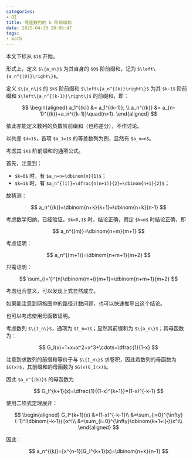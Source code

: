 ```yaml
---
categories:
- OI
title: 等差数列的 k 阶前缀和
date: 2025-04-30 20:06:47
tags:
- math
---
```


本文下标从 `$1$` 开始。

形式上，定义 `$\{a_n\}$` 为其自身的 `$0$` 阶前缀和，记为 `$\left\{a_n^{(0)}\right\}$`。

定义 `$\{a_n\}$` 的 `$k$` 阶前缀和 `$\left\{a_n^{(k)}\right\}$` 为其 `$k-1$` 阶前缀和 `$\left\{a_n^{(k-1)}\right\}$` 的前缀和，即：

$$
\begin{aligned}
a_1^{(k)} &= a_1^{(k-1)}; \\
a_n^{(k)} &= a_{n-1}^{(k)}+a_n^{(k-1)}\quad(n>1).
\end{aligned}
$$

依此亦能定义数列的负数阶前缀和（也称差分），不作讨论。

以共差 `$d=1$`，首项 `$a_1=1$` 的等差数列为例，显然有 `$a_n=n$`。

考虑其 `$k$` 阶前缀和的通项公式。

首先，注意到：

+ `$k=0$` 时，有 `$a_n=n=\dbinom{n}{1}$`；
+ `$k=1$` 时，有 `$a_n^{(1)}=\dfrac{n(n+1)}{2}=\dbinom{n+1}{2}$`；

故猜测：

$$
a_n^{(k)}=\dbinom{n+k}{k+1}=\dbinom{n+k}{n-1}
$$

考虑数学归纳，已经验证，`$k=0,1$` 时，结论正确，假定 `$k=m$` 时结论正确，即

$$
a_n^{(m)}=\dbinom{n+m}{m+1}
$$

考虑证明：

$$
a_n^{(m+1)}=\dbinom{n+m+1}{m+2}
$$

只需证明：

$$
\sum_{i=1}^{n}\dbinom{m+i}{m+1}=\dbinom{n+m+1}{m+2}
$$

考虑组合意义，可以发现上式显然成立。

如果能注意到网格图中的路径计数问题，也可以快速推导出这个结论。

也可以考虑使用母函数证明。

考虑数列 `$\{I_n\}$`，通项为 `$I_n=1$`；显然其前缀和为 `$\{a_n\}$`；其母函数为：

$$
G_I(x)=1+x+x^2+x^3+\cdots=\dfrac{1}{1-x}
$$

注意到求数列的前缀和等价于与 `$\{I_n\}$` 求卷积，因此若数列的母函数为 `$G(x)$`，其前缀和的母函数为 `$G(x)G_I(x)$`。

因此 `$a_n^{(k)}$` 的母函数为

$$
G_I^{k+1}(x)=\dfrac{1}{(1-x)^{k+1}}=(1-x)^{-k-1}
$$

使用二项式定理展开：

$$
\begin{aligned}
G_I^{k+1}(x)
&=(1-x)^{-k-1}\\
&=\sum_{i=0}^{\infty}(-1)^i\dbinom{-k-1}{i}x^i\\
&=\sum_{i=0}^{\infty}\dbinom{k+1+i}{i}x^i\\
\end{aligned}
$$

因此：

$$
a_n^{(k)}=[x^{n-1}]G_I^{k+1}(x)=\dbinom{n+k}{n-1}
$$
